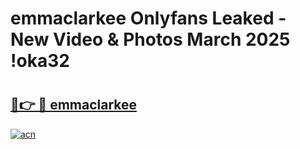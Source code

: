 # emmaclarkee Onlyfans Leaked - New Video & Photos March 2025 !oka32

# <h2><a href="https://0dv3oy.iuczelnia.edu.pl?title=emmaclarkee&ref=oka32">🔗👉 🔴 emmaclarkee</a></h2>

[![acn](https://github.com/user-attachments/assets/0f9c940e-d8b0-45ae-aac7-cd30a18b3e1c)](https://0dv3oy.iuczelnia.edu.pl?title=emmaclarkee&ref=oka32)

